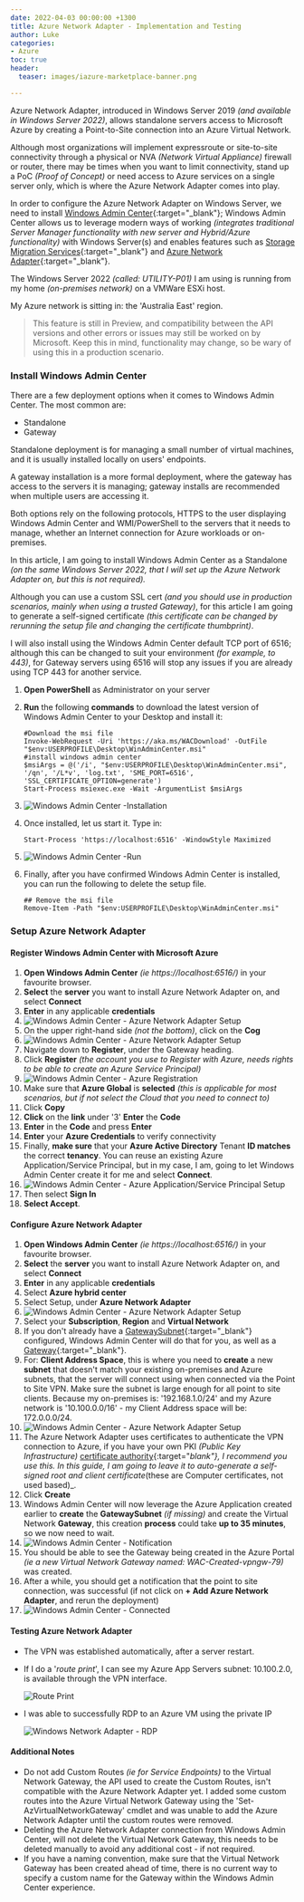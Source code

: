```yaml
---
date: 2022-04-03 00:00:00 +1300
title: Azure Network Adapter - Implementation and Testing
author: Luke
categories:
- Azure
toc: true
header:
  teaser: images/iazure-marketplace-banner.png

---
```

Azure Network Adapter, introduced in Windows Server 2019 _(and available in Windows Server 2022)_, allows standalone servers access to Microsoft Azure by creating a Point-to-Site connection into an Azure Virtual Network.

Although most organizations will implement expressroute or site-to-site connectivity through a physical or NVA _(Network Virtual Appliance)_ firewall or router, there may be times when you want to limit connectivity, stand up a PoC _(Proof of Concept)_ or need access to Azure services on a single server only, which is where the Azure Network Adapter comes into play.

In order to configure the Azure Network Adapter on Windows Server, we need to install [Windows Admin Center](https://docs.microsoft.com/en-us/windows-server/manage/windows-admin-center/overview "Windows Admin Center"){:target="_blank"}; Windows Admin Center allows us to leverage modern ways of working _(integrates traditional Server Manager functionality with new server and Hybrid/Azure functionality)_ with Windows Server(s) and enables features such as [Storage Migration Services](https://docs.microsoft.com/en-us/windows-server/storage/storage-migration-service/overview "Storage Migration Service overview"){:target="_blank"} and [Azure Network Adapter](https://docs.microsoft.com/en-us/windows-server/manage/windows-admin-center/azure/use-azure-network-adapter "Use Azure Network Adapter to connect a server to an Azure Virtual Network"){:target="_blank"}.

The Windows Server 2022 _(called: UTILITY-P01)_ I am using is running from my home _(on-premises network)_ on a VMWare ESXi host.

My Azure network is sitting in: the 'Australia East' region.

> This feature is still in Preview, and compatibility between the API versions and other errors or issues may still be worked on by Microsoft. Keep this in mind, functionality may change, so be wary of using this in a production scenario.

### Install Windows Admin Center

There are a few deployment options when it comes to Windows Admin Center. The most common are:

* Standalone
* Gateway

Standalone deployment is for managing a small number of virtual machines, and it is usually installed locally on users' endpoints.

A gateway installation is a more formal deployment, where the gateway has access to the servers it is managing; gateway installs are recommended when multiple users are accessing it.

Both options rely on the following protocols, HTTPS to the user displaying Windows Admin Center and WMI/PowerShell to the servers that it needs to manage, whether an Internet connection for Azure workloads or on-premises.

In this article, I am going to install Windows Admin Center as a Standalone _(on the same Windows Server 2022, that I will set up the Azure Network Adapter on, but this is not required)._

Although you can use a custom SSL cert _(and you should use in production scenarios, mainly when using a trusted Gateway)_, for this article I am going to generate a self-signed certificate _(this certificate can be changed by rerunning the setup file and changing the certificate thumbprint)_.

I will also install using the Windows Admin Center default TCP port of 6516; although this can be changed to suit your environment _(for example, to 443)_, for Gateway servers using 6516 will stop any issues if you are already using TCP 443 for another service.

1. **Open PowerShell** as Administrator on your server
2. **Run** the following **commands** to download the latest version of Windows Admin Center to your Desktop and install it:

       #Download the msi file
       Invoke-WebRequest -Uri 'https://aka.ms/WACDownload' -OutFile "$env:USERPROFILE\Desktop\WinAdminCenter.msi"
       #install windows admin center
       $msiArgs = @('/i', "$env:USERPROFILE\Desktop\WinAdminCenter.msi", '/qn', '/L*v', 'log.txt', 'SME_PORT=6516', 'SSL_CERTIFICATE_OPTION=generate')
       Start-Process msiexec.exe -Wait -ArgumentList $msiArgs
3. ![Windows Admin Center -Installation](/uploads/install-windowsadmincenter.gif)
4. Once installed, let us start it. Type in:

       Start-Process 'https://localhost:6516' -WindowStyle Maximized
5. ![Windows Admin Center -Run](/uploads/start-windowsadmincenter.gif)
6. Finally, after you have confirmed Windows Admin Center is installed, you can run the following to delete the setup file.

       ## Remove the msi file
       Remove-Item -Path "$env:USERPROFILE\Desktop\WinAdminCenter.msi"

### Setup Azure Network Adapter

#### Register Windows Admin Center with Microsoft Azure

 1. **Open Windows Admin Center** _(ie https://localhost:6516/)_ in your favourite browser.
 2. **Select** the **server** you want to install Azure Network Adapter on, and select **Connect**
 3. **Enter** in any applicable **credentials**
 4. ![Windows Admin Center - Azure Network Adapter Setup](/uploads/select-wac_server.png)
 5. On the upper right-hand side _(not the bottom)_, click on the **Cog** 
 6. ![Windows Admin Center - Azure Network Adapter Setup](/uploads/select-wac_settings.png)
 7. Navigate down to **Register**, under the Gateway heading.
 8. Click **Register** _(the account you use to Register with Azure, needs rights to be able to create an Azure Service Principal)_
 9. ![Windows Admin Center - Azure Registration](/uploads/select-wac_serverregister.png)
10. Make sure that **Azure Global** is **selected** _(this is applicable for most scenarios, but if not select the Cloud that you need to connect to)_
11. Click **Copy**
12. **Click** on the **link** under '3' **Enter** the **Code**
13. **Enter** in the **Code** and press **Enter**
14. **Enter** your **Azure Credentials** to verify connectivity
15. Finally, **make sure** that your **Azure Active Directory** Tenant **ID matches** the correct **tenancy**. You can reuse an existing Azure Application/Service Principal, but in my case, I am, going to let Windows Admin Center create it for me and select **Connect**.
16. ![Windows Admin Center - Azure Application/Service Principal Setup](/uploads/select-wac_serverregisterazapp.png)
17. Then select **Sign In**
18. **Select Accept**.

#### Configure Azure Network Adapter

 1. **Open Windows Admin Center** _(ie https://localhost:6516/)_ in your favourite browser.
 2. **Select** the **server** you want to install Azure Network Adapter on, and select **Connect**
 3. **Enter** in any applicable **credentials**
 4. Select **Azure hybrid center**
 5. Select Setup, under **Azure Network Adapter**
 6. ![Windows Admin Center - Azure Network Adapter Setup](/uploads/select-wac_aznetworkadaptersetup.png)
 7. Select your **Subscription**, **Region** and **Virtual Network**
 8. If you don't already have a [GatewaySubnet](https://docs.microsoft.com/en-us/azure/vpn-gateway/vpn-gateway-about-vpn-gateway-settings#gwsub "VPN Gateway configuration "){:target="_blank"} configured, Windows Admin Center will do that for you, as well as a [Gateway](https://docs.microsoft.com/en-us/azure/vpn-gateway/vpn-gateway-about-vpn-gateway-settings#gwsku "VPN Gateway configuration "){:target="_blank"}.
 9. For: **Client Address Space**, this is where you need to **create** a new **subnet** that doesn't match your existing on-premises and Azure subnets, that the server will connect using when connected via the Point to Site VPN. Make sure the subnet is large enough for all point to site clients. Because my on-premises is: '192.168.1.0/24' and my Azure network is '10.100.0.0/16' - my Client Address space will be: 172.0.0.0/24.
10. ![Windows Admin Center - Azure Network Adapter Setup](/uploads/select-wac_aznetworkadaptersetupgwnetwork.png)
11. The Azure Network Adapter uses certificates to authenticate the VPN connection to Azure, if you have your own PKI _(Public Key Infrastructure)_ [certificate authority](https://docs.microsoft.com/en-us/windows-server/networking/core-network-guide/cncg/server-certs/server-certificate-deployment "Server Certificate Deployment"){:target="_blank"}, I recommend you use this. In this guide, I am going to leave it to auto-generate a self-signed root and client certificate_(these are Computer certificates, not used based)_.
12. Click **Create**
13. Windows Admin Center will now leverage the Azure Application created earlier to **create** the **GatewaySubnet** _(if missing)_ and create the Virtual Network **Gateway**, this creation **process** could take **up to 35 minutes**, so we now need to wait.
14. ![Windows Admin Center - Notification](/uploads/select-wac_aznetworkadapternotification.png)
15. You should be able to see the Gateway being created in the Azure Portal _(ie a new Virtual Network Gateway named: WAC-Created-vpngw-79)_ was created.
16. After a while, you should get a notification that the point to site connection, was successful (if not click on **+ Add Azure Network Adapter**, and rerun the deployment)
17. ![Windows Admin Center - Connected](/uploads/select-wac_aznetworkadapterconnected.png)

#### Testing Azure Network Adapter

* The VPN was established automatically, after a server restart.

* If I do a '_route print_', I can see my Azure App Servers subnet: 10.100.2.0, is available through the VPN interface.

  ![Route Print](/uploads/wac-networkadapter-routeprint.gif)
* I was able to successfully RDP to an Azure VM using the private IP

  ![Windows Network Adapter - RDP](/uploads/wac-networkadapter-vmrdp.gif)

#### Additional Notes

* Do not add Custom Routes _(ie for Service Endpoints)_ to the Virtual Network Gateway, the API used to create the Custom Routes, isn't compatible with the Azure Network Adapter yet. I added some custom routes into the Azure Virtual Network Gateway using the 'Set-AzVirtualNetworkGateway' cmdlet and was unable to add the Azure Network Adapter until the custom routes were removed. 
* Deleting the Azure Network Adapter connection from Windows Admin Center, will not delete the Virtual Network Gateway, this needs to be deleted manually to avoid any additional cost - if not required.
* If you have a naming convention, make sure that the Virtual Network Gateway has been created ahead of time, there is no current way to specify a custom name for the Gateway within the Windows Admin Center experience.